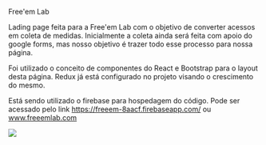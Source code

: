Free'em Lab 

Lading page feita para a Free'em Lab com o objetivo de converter acessos em coleta de medidas. 
Inicialmente a coleta ainda será feita com apoio do google forms, mas nosso objetivo é trazer todo esse processo para nossa página. 

Foi utilizado o conceito de componentes do React e Bootstrap para o layout desta página.
Redux já está configurado no projeto visando o crescimento do mesmo. 

Está sendo utilizado o firebase para hospedagem do código. 
Pode ser acessado pelo link https://freeem-8aacf.firebaseapp.com/ ou www.freeemlab.com

<img src="https://github.com/tharycorreia/imgs/blob/master/freemv2.png?raw=true" />

